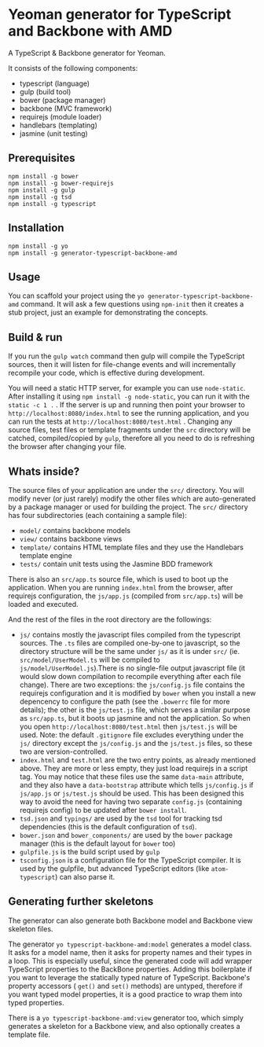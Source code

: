 Yeoman generator for TypeScript and Backbone with AMD
=====================================================

A TypeScript & Backbone generator for Yeoman.

It consists of the following components:

* typescript (language)
* gulp (build tool)
* bower (package manager)
* backbone (MVC framework)
* requirejs (module loader)
* handlebars (templating)
* jasmine (unit testing)


Prerequisites
-------------

	npm install -g bower
	npm install -g bower-requirejs
	npm install -g gulp
	npm install -g tsd
	npm install -g typescript
	
Installation
------------

	npm install -g yo 
	npm install -g generator-typescript-backbone-amd
	
Usage
-----

You can scaffold your project using the `yo generator-typescript-backbone-amd` command. It will ask a few questions using
`npm-init` then it creates a stub project, just an example for demonstrating the concepts.


Build & run
-----------

If you run the `gulp watch` command then gulp will compile the TypeScript sources, then it will listen for file-change
events and will incrementally recompile your code, which is effective during development. 

You will need a static HTTP server, for example you can use `node-static`. After installing it using `npm install -g node-static`,
you can run it with the `static -c 1 .` . If the server is up and running then point your browser to `http://localhost:8080/index.html` to
see the running application, and you can run the tests at `http://localhost:8080/test.html` . Changing any source files, test files
or template fragments under the `src` directory will be catched, compiled/copied by `gulp`, therefore all you need to do is refreshing
the browser after changing your file.

Whats inside?
-------------

The source files of your application are under the `src/` directory. You will modify never (or just rarely) modify the other files
which are auto-generated by a package manager or used for building the project. The `src/` directory has four subdirectories
(each containing a sample file):

* `model/` contains backbone models
* `view/` contains backbone views
* `template/` contains HTML template files and they use the Handlebars template engine
* `tests/` contain unit tests using the Jasmine BDD framework

There is also an `src/app.ts` source file, which is used to boot up the application. When you are running `index.html`
from the browser, after requirejs configuration, the `js/app.js` (compiled from `src/app.ts`) will be loaded and executed.

And the rest of the files in the root directory are the followings:

* `js/` contains mostly the javascript files compiled from the typescript sources. The `.ts` files are compiled one-by-one to javascript,
so the directory structure will be the same under `js/` as it is under `src/` (ie. `src/model/UserModel.ts` will be compiled
to `js/model/UserModel.js`).There is no single-file output javascript file (it would slow down compilation to recompile everything
after each file change). There are two exceptions: the `js/config.js` file contains the requirejs configuration and it is modified
by `bower` when you install a new depencency to configure the path (see the `.bowerrc` file for more details); the other is
the `js/test.js` file, which serves a similar purpose as `src/app.ts`, but it boots up jasmine and not the application.
So when you open `http://localhost:8080/test.html` then `js/test.js` will be used. Note: the default `.gitignore` file excludes
everything under the `js/` directory except the `js/config.js` and the `js/test.js` files, so these two are version-controlled.
* `index.html` and `test.html` are the two entry points, as already mentioned above. They are more or less empty, they just
load requirejs in a script tag. You may notice that these files use the same `data-main` attribute, and they also have a `data-bootstrap`
attribute which tells `js/config.js` if `js/app.js` or `js/test.js` should be used. This has been designed this way to avoid the need
for having two separate `config.js` (containing requirejs config) to be updated after `bower install`. 
* `tsd.json` and `typings/` are used by the `tsd` tool for tracking tsd dependencies (this is the default configuration of `tsd`).
* `bower.json` and `bower_components/` are used by the `bower` package manager (this is the default layout for `bower` too)
* `gulpfile.js` is the build script used by `gulp`
* `tsconfig.json` is a configuration file for the TypeScript compiler. It is used by the gulpfile, but advanced TypeScript
editors (like `atom-typescript`) can also parse it.


Generating further skeletons
----------------------------

The generator can also generate both Backbone model and Backbone view skeleton files.

The generator `yo typescript-backbone-amd:model` generates a model class. It asks for a model name, then it asks
for property names and their types in a loop. This is especially useful, since the generated code will add wrapper
TypeScript properties to the BackBone properties. Adding this boilerplate if you want to leverage the statically typed
nature of TypeScript. Backbone's property accessors ( `get()` and `set()` methods) are untyped, therefore if you want
typed model properties, it is a good practice to wrap them into typed properties.

There is a `yo typescript-backbone-amd:view` generator too, which simply generates a skeleton for a Backbone view, and
also optionally creates a template file.
